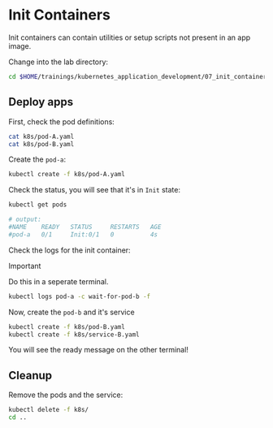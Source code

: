 # Init Containers

Init containers can contain utilities or setup scripts not present in an app image.

Change into the lab directory:

```bash
cd $HOME/trainings/kubernetes_application_development/07_init_containers
```

## Deploy apps

First, check the pod definitions:

```bash
cat k8s/pod-A.yaml
cat k8s/pod-B.yaml
```

Create the `pod-a`:

```bash
kubectl create -f k8s/pod-A.yaml
```

Check the status, you will see that it's in `Init` state:

```bash
kubectl get pods

# output:
#NAME    READY   STATUS     RESTARTS   AGE
#pod-a   0/1     Init:0/1   0          4s
```

Check the logs for the init container:

> [!IMPORTANT]
> Do this in a seperate terminal.

```bash
kubectl logs pod-a -c wait-for-pod-b -f
```

Now, create the `pod-b` and it's service

```bash
kubectl create -f k8s/pod-B.yaml
kubectl create -f k8s/service-B.yaml
```

You will see the ready message on the other terminal!

## Cleanup

Remove the pods and the service:

```bash
kubectl delete -f k8s/
cd ..
```
